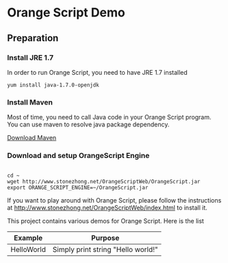 # Orange Script Demo

## Preparation

### Install JRE 1.7
In order to run Orange Script, you need to have JRE 1.7 installed
<pre><code>yum install java-1.7.0-openjdk</code></pre>

### Install Maven
Most of time, you need to call Java code in your Orange Script program. You can use maven to resolve java package dependency.

[Download Maven](http://maven.apache.org/download.cgi)

### Download and setup OrangeScript Engine
<pre><code>
cd ~
wget http://www.stonezhong.net/OrangeScriptWeb/OrangeScript.jar
export ORANGE_SCRIPT_ENGINE=~/OrangeScript.jar
</code></pre>


If you want to play around with Orange Script, please follow the instructions at http://www.stonezhong.net/OrangeScriptWeb/index.html to install it.

This project contains various demos for Orange Script. Here is the list


| Example  | Purpose |
|----------|:-------------:|
| HelloWorld | Simply print string "Hello world!" |
